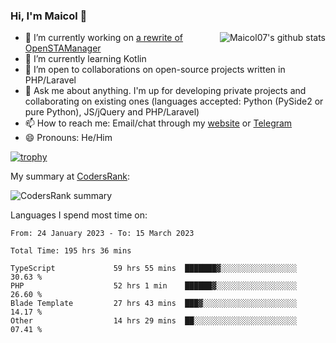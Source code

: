 ### Hi, I'm Maicol 👋
<img align="right" src="https://github-readme-stats.vercel.app/api?username=maicol07&count_private=true&count_private=true&show_icons=true" alt="Maicol07's github stats">

- 🔭 I’m currently working on [a rewrite of OpenSTAManager](https://github.com/Dasc3er/openstamanager/tree/rewrite)
- 🌱 I’m currently learning Kotlin
- 👯 I’m open to collaborations on open-source projects written in PHP/Laravel
- 💬 Ask me about anything. I'm up for developing private projects and collaborating on existing ones (languages accepted: Python (PySide2 or pure Python), JS/jQuery and PHP/Laravel)
- 📫 How to reach me: Email/chat through my [website](https://maicol07.it) or [Telegram](https://telegram.me/maicol07)
- 😄 Pronouns: He/Him

[![trophy](https://github-profile-trophy.vercel.app/?username=maicol07)](https://github.com/ryo-ma/github-profile-trophy)

My summary at [CodersRank](https://codersrank.io):

![CodersRank summary](https://cr-ss-service.azurewebsites.net/api/ScreenShot?widget=summary&username=maicol07&badges=3&show-avatar=true&style=--header-bg-color:%23000;--border-radius:16px)

Languages I spend most time on:
<!--START_SECTION:waka-->

```text
From: 24 January 2023 - To: 15 March 2023

Total Time: 195 hrs 36 mins

TypeScript             59 hrs 55 mins  ███████▓░░░░░░░░░░░░░░░░░   30.63 %
PHP                    52 hrs 1 min    ██████▓░░░░░░░░░░░░░░░░░░   26.60 %
Blade Template         27 hrs 43 mins  ███▓░░░░░░░░░░░░░░░░░░░░░   14.17 %
Other                  14 hrs 29 mins  ██░░░░░░░░░░░░░░░░░░░░░░░   07.41 %
```

<!--END_SECTION:waka-->
